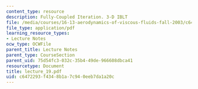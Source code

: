 ```yaml
---
content_type: resource
description: Fully-Coupled Iteration. 3-D IBLT
file: /media/courses/16-13-aerodynamics-of-viscous-fluids-fall-2003/c6472293f4348b1a7c940eeb7da1a20c_lecture_19.pdf
file_type: application/pdf
learning_resource_types:
- Lecture Notes
ocw_type: OCWFile
parent_title: Lecture Notes
parent_type: CourseSection
parent_uid: 75d54fc3-032c-35b4-49de-966608dbca41
resourcetype: Document
title: lecture_19.pdf
uid: c6472293-f434-8b1a-7c94-0eeb7da1a20c
---
```

